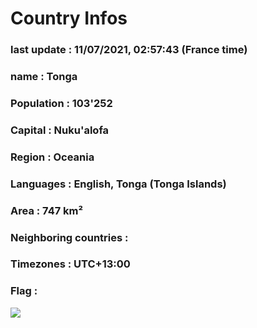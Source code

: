 # Country  Infos
### last update : 11/07/2021, 02:57:43 (France time)

### name : Tonga
### Population : 103'252
### Capital : Nuku'alofa
### Region : Oceania
### Languages : English, Tonga (Tonga Islands)
### Area : 747 km²
### Neighboring countries : 
### Timezones : UTC+13:00

### Flag :
![](https://restcountries.eu/data/ton.svg)